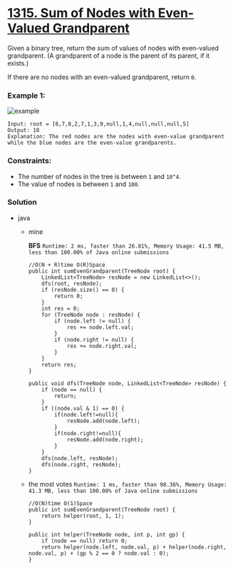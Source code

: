 # [1315. Sum of Nodes with Even-Valued Grandparent](https://leetcode.com/problems/sum-of-nodes-with-even-valued-grandparent/)

Given a binary tree, return the sum of values of nodes with even-valued grandparent.  (A grandparent of a node is the parent of its parent, if it exists.)

If there are no nodes with an even-valued grandparent, return `0`.

 

### Example 1:
![example](https://assets.leetcode.com/uploads/2019/07/24/1473_ex1.png)
```
Input: root = [6,7,8,2,7,1,3,9,null,1,4,null,null,null,5]
Output: 18
Explanation: The red nodes are the nodes with even-value grandparent while the blue nodes are the even-value grandparents.
```

### Constraints:
* The number of nodes in the tree is between `1` and `10^4`.
* The value of nodes is between `1` and `100`.

### Solution
* java
  * mine 
    
    **BFS** `Runtime: 2 ms, faster than 26.81%, Memory Usage: 41.5 MB, less than 100.00% of Java online submissions`
    ```
    //O(N + R)time O(R)Space
    public int sumEvenGrandparent(TreeNode root) {
        LinkedList<TreeNode> resNode = new LinkedList<>();
        dfs(root, resNode);
        if (resNode.size() == 0) {
            return 0;
        }
        int res = 0;
        for (TreeNode node : resNode) {
            if (node.left != null) {
                res += node.left.val;
            }
            if (node.right != null) {
                res += node.right.val;
            }
        }
        return res;
    }

    public void dfs(TreeNode node, LinkedList<TreeNode> resNode) {
        if (node == null) {
            return;
        }
        if ((node.val & 1) == 0) {
            if(node.left!=null){
                resNode.add(node.left);    
            }
            if(node.right!=null){
                resNode.add(node.right);    
            }
        }
        dfs(node.left, resNode);
        dfs(node.right, resNode);
    }
    ```
    
  * the most votes `Runtime: 1 ms, faster than 98.36%, Memory Usage: 41.3 MB, less than 100.00% of Java online submissions`
    ```
    //O(N)time O(1)Space
    public int sumEvenGrandparent(TreeNode root) {
        return helper(root, 1, 1);
    }

    public int helper(TreeNode node, int p, int gp) {
        if (node == null) return 0;
        return helper(node.left, node.val, p) + helper(node.right, node.val, p) + (gp % 2 == 0 ? node.val : 0);
    }
    ```
  
